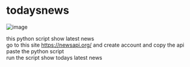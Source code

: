# todaysnews

![image](https://user-images.githubusercontent.com/85333735/179358790-86053cb4-3876-4a30-9b5d-0c256820e9ae.png)

<!-- [![MasterHead](https://t3.ftcdn.net/jpg/05/00/17/44/240_F_500174431_O5euXSmpriL6EWcI7se1siHrkNPJ9Z9i.jpg)]() -->
this python script show latest news <br />
go to this site https://newsapi.org/ and create account and copy the api paste the python script <br />
run the script show todays latest news <br />


